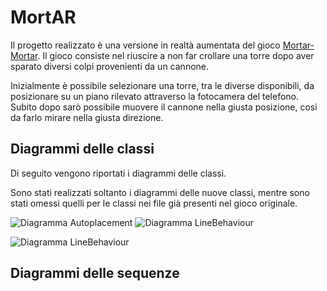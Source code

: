 
# MortAR
Il progetto realizzato è una versione in realtà aumentata del gioco [Mortar-Mortar](https://github.com/alexxdediu/Mortar-Mortar-GGJ2020). Il gioco consiste nel riuscire a non far crollare una torre dopo aver sparato diversi colpi provenienti da un cannone. 

Inizialmente è possibile selezionare una torre, tra le diverse disponibili, da posizionare su un piano rilevato attraverso la fotocamera del telefono. Subito dopo sarò possibile muovere il cannone nella giusta posizione, così da farlo mirare nella giusta direzione.

## Diagrammi delle classi
Di seguito vengono riportati i diagrammi delle classi.

Sono stati realizzati soltanto i diagrammi delle nuove classi, mentre sono stati omessi quelli per le classi nei file già presenti nel gioco originale.


![Diagramma Autoplacement](https://github.com/laurapistagnesi/Mortar-Mortar/blob/main/Assets/Diagrams/diagramma-autoplacement.png)    ![Diagramma LineBehaviour](https://github.com/laurapistagnesi/Mortar-Mortar/blob/main/Assets/Diagrams/diagramma-lineBehaviour.jpg)

![Diagramma LineBehaviour](https://github.com/laurapistagnesi/Mortar-Mortar/blob/main/Assets/Diagrams/diagramma-shootbehaviour.png)

## Diagrammi delle sequenze
